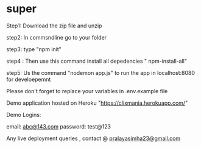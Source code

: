 # super

Step1: Download the zip file and unzip

step2: In commsndline go to your folder

step3: type "npm init"

step4 : Then use this command install all depedencies " npm-install-all"

step5: Us the command "nodemon app.js" to run the app in localhost:8080 for develoepemnt 

Please don't forget to replace your variables in .env.example file 

Demo application hosted on Heroku "https://clixmania.herokuapp.com/"

Demo Logins:

email: abc@143.com 
password: test@123


Any live deployment queries , contact @ pralayasimha23@gmail.com


